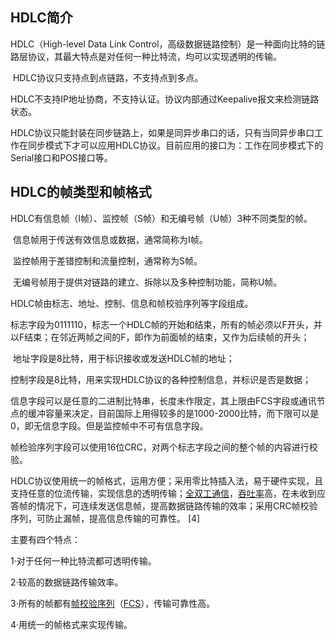 ## HDLC简介

HDLC（High-level Data Link Control，高级数据链路控制）是一种面向比特的链路层协议，其最大特点是对任何一种比特流，均可以实现透明的传输。

​       HDLC协议只支持点到点链路，不支持点到多点。

​       HDLC不支持IP地址协商，不支持认证。协议内部通过Keepalive报文来检测链路状态。

​       HDLC协议只能封装在同步链路上，如果是同异步串口的话，只有当同异步串口工作在同步模式下才可以应用HDLC协议。目前应用的接口为：工作在同步模式下的Serial接口和POS接口等。

## HDLC的帧类型和帧格式

HDLC有信息帧（I帧）、监控帧（S帧）和无编号帧（U帧）3种不同类型的帧。

​       信息帧用于传送有效信息或数据，通常简称为I帧。

​       监控帧用于差错控制和流量控制，通常称为S帧。

​       无编号帧用于提供对链路的建立、拆除以及多种控制功能，简称U帧。

HDLC帧由标志、地址、控制、信息和帧校验序列等字段组成。

​       标志字段为0111110，标志一个HDLC帧的开始和结束，所有的帧必须以F开头，并以F结束；在邻近两帧之间的F，即作为前面帧的结束，又作为后续帧的开头；

​       地址字段是8比特，用于标识接收或发送HDLC帧的地址；

​       控制字段是8比特，用来实现HDLC协议的各种控制信息，并标识是否是数据；

​       信息字段可以是任意的二进制比特串，长度未作限定，其上限由FCS字段或通讯节点的缓冲容量来决定，目前国际上用得较多的是1000-2000比特，而下限可以是0，即无信息字段。但是监控帧中不可有信息字段。

​       帧检验序列字段可以使用16位CRC，对两个标志字段之间的整个帧的内容进行校验。



HDLC协议使用统一的帧格式，运用方便；采用零比特插入法，易于硬件实现，且支持任意的位流传输，实现信息的透明传输；[全双工通信](https://baike.baidu.com/item/全双工通信/8752822?fromModule=lemma_inlink)，[吞吐率](https://baike.baidu.com/item/吞吐率/1555673?fromModule=lemma_inlink)高，在未收到应答帧的情况下，可连续发送信息帧，提高数据链路传输的效率；采用CRC帧校验序列，可防止漏帧，提高信息传输的可靠性。 [4] 

主要有四个特点：

1·对于任何一种比特流都可透明传输。

2·较高的数据链路传输效率。

3·所有的帧都有[帧校验序列](https://baike.baidu.com/item/帧校验序列/6818718?fromModule=lemma_inlink)（[FCS](https://baike.baidu.com/item/FCS/22504028?fromModule=lemma_inlink)），传输可靠性高。

4·用统一的帧格式来实现传输。

 